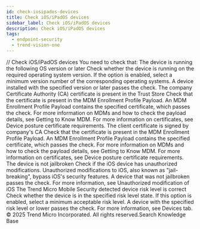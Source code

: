 ```yaml
---
id: check-iosipados-devices
title: Check iOS/iPadOS devices
sidebar_label: Check iOS/iPadOS devices
description: Check iOS/iPadOS devices
tags:
  - endpoint-security
  - trend-vision-one
---
```


/*<![CDATA[*/ $('#title').html($('meta[name=map-description]').attr('content')); /*]]>*/ Check iOS/iPadOS devices You need to check that: The device is running the following OS version or later Check whether the device is running on the required operating system version. If the option is enabled, select a minimum version number of the corresponding operating systems. A device installed with the specified version or later passes the check. The company Certificate Authority (CA) certificate is present in the Trust Store Check that the certificate is present in the MDM Enrollment Profile Payload. An MDM Enrollment Profile Payload contains the specified certificate, which passes the check. For more information on MDMs and how to check the payload details, see Getting to Know MDM. For more information on certificates, see Device posture certificate requirements. The client certificate is signed by company's CA Check that the certificate is present in the MDM Enrollment Profile Payload. An MDM Enrollment Profile Payload contains the specified certificate, which passes the check. For more information on MDMs and how to check the payload details, see Getting to Know MDM. For more information on certificates, see Device posture certificate requirements. The device is not jailbroken Check if the iOS device has unauthorized modifications. Unauthorized modifications to iOS, also known as "jail-breaking", bypass iOS's security features. A device that was not jailbroken passes the check. For more information, see Unauthorized modification of iOS The Trend Micro Mobile Security detected device risk level is correct Check whether the device is in the specified risk level state. If this option is enabled, select a minimum acceptable risk level. A device with the specified risk level or lower passes the check. For more information, see Devices tab. © 2025 Trend Micro Incorporated. All rights reserved.Search Knowledge Base